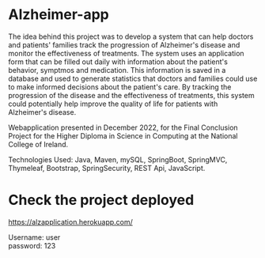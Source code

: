 # Alzheimer-app


The idea behind this project was to develop a system that can help doctors and patients' families track the progression of Alzheimer's disease and monitor the effectiveness of treatments. The system uses an application form that can be filled out daily with information about the patient's behavior, symptmos and medication. This information is saved in a database and used to generate statistics that doctors and families could use to make informed decisions about the patient's care. By tracking the progression of the disease and the effectiveness of treatments, this system could potentially help improve the quality of life for patients with Alzheimer's disease.

Webapplication presented in December 2022, for the Final Conclusion Project for the Higher Diploma in Science in Computing at the National College of Ireland.


Technologies Used: Java, Maven, mySQL, SpringBoot, SpringMVC, Thymeleaf, Bootstrap, SpringSecurity, REST Api, JavaScript.


# Check the project deployed
https://alzapplication.herokuapp.com/ 
 
 Username: user </br>
 password: 123
